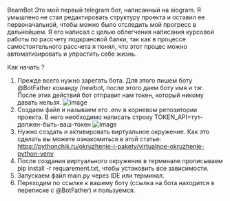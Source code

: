 BeamBot
Это мой первый telegram бот, написанный на aiogram. Я умышлено не стал редактировать структуру проекта и оставил ее первоначальной, чтобы можно было отследить мой прогресс в дальнейшем.
Я его написал с целью облегчения написания курсовой работы по рассчету подкрановой балки, так как в процессе самостоятельного рассчета я понял, что этот процес можно автоматизировать и упростить себе жизнь.



Как начать ? 
1. Прежде всего нужно зарегать бота. Для этого пишем боту @BotFather команду /newbot, после этого даем боту имя и тэг. После этих действий бот отправит нам токен, который никому давать нельзя.
![image](https://github.com/ILarious/BeamBot/assets/98268609/338b85e4-6998-47f3-93ed-6d9d42fd3b43)
2. Создаем файл и называем его .env в корневом репозитории проекта. В него необходимо написать строку TOKEN_API=тут-должен-быть-ваш-токен
![image](https://github.com/ILarious/BeamBot/assets/98268609/57026c39-7cde-4454-b2cb-c641db558b33)
3. Нужно создать и активировать виртуальное окружение. Как это сделать вы можете ознакомиться в этой статье: https://pythonchik.ru/okruzhenie-i-pakety/virtualnoe-okruzhenie-python-venv
4. После создания виртуального окружения в терминале прописываем pip install -r requarement.txt, чтобы установить все зависимости.
5. Запускаем файл main.py через IDE или терминал.
6. Переходим по ссылке к вашему боту (ссылка на бота находится в переписке с @BotFather) и пользуемся. 
